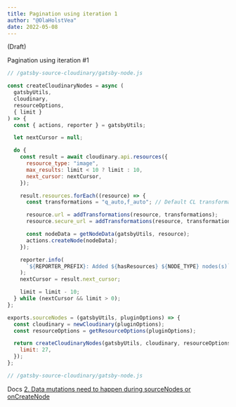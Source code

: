 ```yaml
---
title: Pagination using iteration 1
author: "@OlaHolstVea"
date: 2022-05-08
---
```


(Draft)

Pagination using iteration #1

```js
// /gatsby-source-cloudinary/gatsby-node.js

const createCloudinaryNodes = async (
  gatsbyUtils,
  cloudinary,
  resourceOptions,
  { limit }
) => {
  const { actions, reporter } = gatsbyUtils;

  let nextCursor = null;

  do {
    const result = await cloudinary.api.resources({
      resource_type: "image",
      max_results: limit < 10 ? limit : 10,
      next_cursor: nextCursor,
    });

    result.resources.forEach((resource) => {
      const transformations = "q_auto,f_auto"; // Default CL transformations, todo: fetch base transformations from config maybe.

      resource.url = addTransformations(resource, transformations);
      resource.secure_url = addTransformations(resource, transformations, true);

      const nodeData = getNodeData(gatsbyUtils, resource);
      actions.createNode(nodeData);
    });

    reporter.info(
      `${REPORTER_PREFIX}: Added ${hasResources} ${NODE_TYPE} nodes(s)`
    );
    nextCursor = result.next_cursor;

    limit = limit - 10;
  } while (nextCursor && limit > 0);
};

exports.sourceNodes = (gatsbyUtils, pluginOptions) => {
  const cloudinary = newCloudinary(pluginOptions);
  const resourceOptions = getResourceOptions(pluginOptions);

  return createCloudinaryNodes(gatsbyUtils, cloudinary, resourceOptions, {
    limit: 27,
  });
};
```

```js
// /gatsby-source-cloudinary/gatsby-node.js
```

Docs
[2. Data mutations need to happen during sourceNodes or onCreateNode](https://www.gatsbyjs.com/docs/reference/release-notes/migrating-source-plugin-from-v3-to-v4/#2-data-mutations-need-to-happen-during-sourcenodes-or-oncreatenode)

